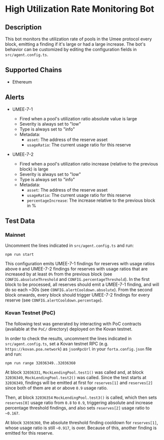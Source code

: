 # High Utilization Rate Monitoring Bot

## Description

This bot monitors the utilization rate of pools in the Umee protocol every block, emitting a finding if it's large or
had a large increase.
The bot's behavior can be customized by editing the configuration fields in `src/agent.config.ts`.

## Supported Chains

- Ethereum

## Alerts

- UMEE-7-1
  - Fired when a pool's utilization ratio absolute value is large
  - Severity is always set to "low"
  - Type is always set to "info"
  - Metadata:
    - `asset`: The address of the reserve asset
    - `usageRatio`: The current usage ratio for this reserve

- UMEE-7-2
  - Fired when a pool's utilization ratio increase (relative to the previous block) is large
  - Severity is always set to "low"
  - Type is always set to "info"
  - Metadata:
    - `asset`: The address of the reserve asset
    - `usageRatio`: The current usage ratio for this reserve
    - `percentageIncrease`: The increase relative to the previous block in %

## Test Data

### Mainnet

Uncomment the lines indicated in `src/agent.config.ts` and run:

```
npm run start
```

This configuration emits UMEE-7-1 findings for reserves with usage ratios above `0` and UMEE-7-2 findings for reserves
with usage ratios that are increased by at least `0%` from the previous block (see `CONFIG.absoluteThreshold` and
`CONFIG.percentageThreshold`).
In the first block to be processed, all reserves should emit a UMEE-7-1 finding, and will do so each ~30s (see
`CONFIG.alertCooldown.absolute`).
From the second block onwards, every block should trigger UMEE-7-2 findings for every reserve (see
`CONFIG.alertCooldown.percentage`).

### Kovan Testnet (PoC)

The following test was generated by interacting with PoC contracts (available at the `PoC/` directory) deployed on the
Kovan testnet.

In order to check the results, uncomment the lines indicated in `src/agent.config.ts`, set a Kovan testnet RPC (e.g.
`https://kovan.poa.network`) as `jsonRpcUrl` in your `forta.config.json` file and run:

```
npm run range 32036349..32036360
```

At block `32036331`, `MockLendingPool.test1()` was called and, at block `32036349`, `MockLendingPool.test2()` was
called. Since the test starts at `32036349`, findings will be emitted at first for `reserves[1]` and `reserves[2]`
since both of them are at or above `0.9` usage ratio.

Then, at block `32036354` `MockLendingPool.test3()` is called, which then sets `reserves[0]` usage ratio from `0.8`
to `0.9`, triggering absolute and increase percentage threshold findings, and also sets `reserves[2]` usage ratio to
`~0.167`.

At block `32036360`, the absolute threshold finding cooldown for `reserves[1]`, whose usage ratio is still `~0.917`,
is over. Because of this, another finding is emitted for this reserve.
